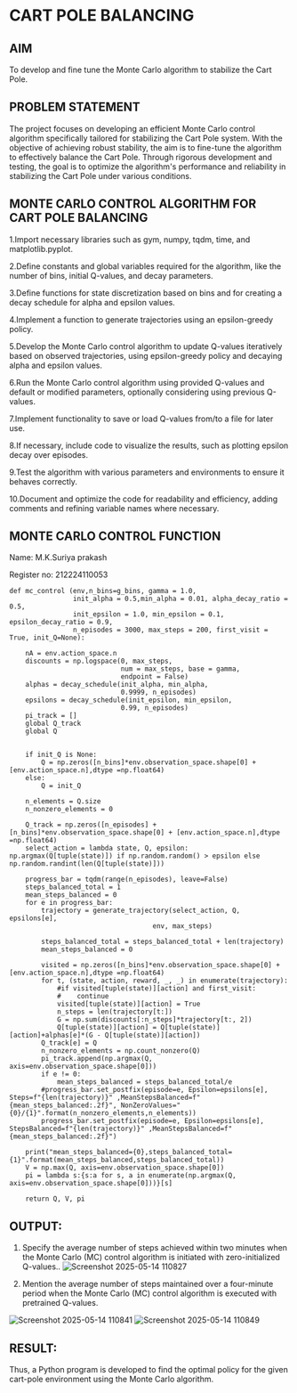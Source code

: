 # CART POLE BALANCING

## AIM
To develop and fine tune the Monte Carlo algorithm to stabilize the Cart Pole.

## PROBLEM STATEMENT
The project focuses on developing an efficient Monte Carlo control algorithm specifically tailored for stabilizing the Cart Pole system. With the objective of achieving robust stability, the aim is to fine-tune the algorithm to effectively balance the Cart Pole. Through rigorous development and testing, the goal is to optimize the algorithm's performance and reliability in stabilizing the Cart Pole under various conditions.

## MONTE CARLO CONTROL ALGORITHM FOR CART POLE BALANCING


1.Import necessary libraries such as gym, numpy, tqdm, time, and matplotlib.pyplot.

2.Define constants and global variables required for the algorithm, like the number of bins, initial Q-values, and decay parameters.

3.Define functions for state discretization based on bins and for creating a decay schedule for alpha and epsilon values.

4.Implement a function to generate trajectories using an epsilon-greedy policy.

5.Develop the Monte Carlo control algorithm to update Q-values iteratively based on observed trajectories, using epsilon-greedy policy and decaying alpha and epsilon values.

6.Run the Monte Carlo control algorithm using provided Q-values and default or modified parameters, optionally considering using previous Q-values.

7.Implement functionality to save or load Q-values from/to a file for later use.

8.If necessary, include code to visualize the results, such as plotting epsilon decay over episodes.

9.Test the algorithm with various parameters and environments to ensure it behaves correctly.

10.Document and optimize the code for readability and efficiency, adding comments and refining variable names where necessary.



## MONTE CARLO CONTROL FUNCTION


Name: M.K.Suriya prakash

Register no: 212224110053
```
def mc_control (env,n_bins=g_bins, gamma = 1.0,
                init_alpha = 0.5,min_alpha = 0.01, alpha_decay_ratio = 0.5,
                init_epsilon = 1.0, min_epsilon = 0.1, epsilon_decay_ratio = 0.9,
                n_episodes = 3000, max_steps = 200, first_visit = True, init_Q=None):

    nA = env.action_space.n
    discounts = np.logspace(0, max_steps,
                            num = max_steps, base = gamma,
                            endpoint = False)
    alphas = decay_schedule(init_alpha, min_alpha,
                            0.9999, n_episodes)
    epsilons = decay_schedule(init_epsilon, min_epsilon,
                            0.99, n_episodes)
    pi_track = []
    global Q_track
    global Q


    if init_Q is None:
        Q = np.zeros([n_bins]*env.observation_space.shape[0] + [env.action_space.n],dtype =np.float64)
    else:
        Q = init_Q

    n_elements = Q.size
    n_nonzero_elements = 0

    Q_track = np.zeros([n_episodes] + [n_bins]*env.observation_space.shape[0] + [env.action_space.n],dtype =np.float64)
    select_action = lambda state, Q, epsilon: np.argmax(Q[tuple(state)]) if np.random.random() > epsilon else np.random.randint(len(Q[tuple(state)]))

    progress_bar = tqdm(range(n_episodes), leave=False)
    steps_balanced_total = 1
    mean_steps_balanced = 0
    for e in progress_bar:
        trajectory = generate_trajectory(select_action, Q, epsilons[e],
                                    env, max_steps)

        steps_balanced_total = steps_balanced_total + len(trajectory)
        mean_steps_balanced = 0

        visited = np.zeros([n_bins]*env.observation_space.shape[0] + [env.action_space.n],dtype =np.float64)
        for t, (state, action, reward, _, _) in enumerate(trajectory):
            #if visited[tuple(state)][action] and first_visit:
            #    continue
            visited[tuple(state)][action] = True
            n_steps = len(trajectory[t:])
            G = np.sum(discounts[:n_steps]*trajectory[t:, 2])
            Q[tuple(state)][action] = Q[tuple(state)][action]+alphas[e]*(G - Q[tuple(state)][action])
        Q_track[e] = Q
        n_nonzero_elements = np.count_nonzero(Q)
        pi_track.append(np.argmax(Q, axis=env.observation_space.shape[0]))
        if e != 0:
            mean_steps_balanced = steps_balanced_total/e
        #progress_bar.set_postfix(episode=e, Epsilon=epsilons[e], Steps=f"{len(trajectory)}" ,MeanStepsBalanced=f"{mean_steps_balanced:.2f}", NonZeroValues="{0}/{1}".format(n_nonzero_elements,n_elements))
        progress_bar.set_postfix(episode=e, Epsilon=epsilons[e], StepsBalanced=f"{len(trajectory)}" ,MeanStepsBalanced=f"{mean_steps_balanced:.2f}")

    print("mean_steps_balanced={0},steps_balanced_total={1}".format(mean_steps_balanced,steps_balanced_total))
    V = np.max(Q, axis=env.observation_space.shape[0])
    pi = lambda s:{s:a for s, a in enumerate(np.argmax(Q, axis=env.observation_space.shape[0]))}[s]

    return Q, V, pi
```

## OUTPUT:
1. Specify the average number of steps achieved within two minutes when the Monte Carlo (MC) control algorithm is initiated with zero-initialized Q-values..
   ![Screenshot 2025-05-14 110827](https://github.com/user-attachments/assets/7294027a-d6a0-4106-8c1c-1f7ee11d7ff6)

3. Mention the average number of steps maintained over a four-minute period when the Monte Carlo (MC) control algorithm is executed with pretrained Q-values.

![Screenshot 2025-05-14 110841](https://github.com/user-attachments/assets/061cb749-0dcb-489d-8aa0-4f373d4d51d6)
![Screenshot 2025-05-14 110849](https://github.com/user-attachments/assets/986c4fbc-06e1-441c-b3e6-e6612d21ed01)





## RESULT:

Thus, a Python program is developed to find the optimal policy for the given cart-pole environment using the Monte Carlo algorithm.
